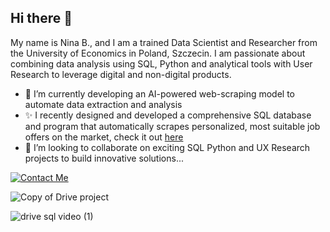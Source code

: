 ## Hi there 👋 

My name is Nina B., and I am a trained Data Scientist and Researcher from the University of Economics in Poland, Szczecin. 
I am passionate about combining data analysis using SQL, Python and analytical tools with User Research to leverage digital and non-digital products.

- 🌱 I’m currently developing an AI-powered web-scraping model to automate data extraction and analysis
- ✨ I recently designed and developed a comprehensive SQL database and program that automatically scrapes personalized, most suitable job offers on the market, check it out [here](https://github.com/ninryt/python-sql-web_jobscraper)
- 👯 I’m looking to collaborate on exciting SQL Python and UX Research projects to build innovative solutions...

[![Contact Me](https://github.com/user-attachments/assets/4cd95980-a6f4-4935-aee1-122a93b39247)](mailto:zerobughero@gmail.com)


![Copy of Drive project](https://github.com/user-attachments/assets/18db3856-027f-48a0-88c6-853c574b3dbf)




![drive sql video (1)](https://github.com/user-attachments/assets/4b950894-6614-446f-bcca-703cffe53c77)
<!--
**ninryt/ninryt** is a ✨ _special_ ✨ repository because its `README.md` (this file) appears on your GitHub profile.

Here are some ideas to get you started:

- 🔭 I’m currently working on ...
- 🌱 I’m currently learning ...
- 👯 I’m looking to collaborate on ...
- 🤔 I’m looking for help with ...
- 💬 Ask me about ...
- 📫 How to reach me: ...
- 😄 Pronouns: ...
- ⚡ Fun fact: ...
-->
